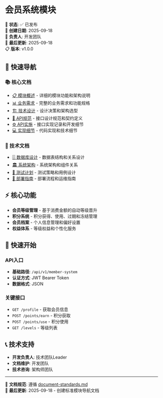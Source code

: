 # 会员系统模块

📝 **状态**: ✅ 已发布  
📅 **创建日期**: 2025-09-18  
👤 **负责人**: 开发团队  
🔄 **最后更新**: 2025-09-18  
📋 **版本**: v1.0.0  

## 🎯 快速导航

### 📚 核心文档
- [📋 模块概述](./overview.md) - 详细的模块功能和架构说明
- [📊 业务需求](./requirements.md) - 完整的业务需求和功能规格
- [🏗️ 技术设计](./design.md) - 设计决策和架构选型
- [🔌 API规范](./api-spec.md) - 接口设计规范和契约定义
- [⚙️ API实施](./api-implementation.md) - 接口实现记录和开发细节
- [💻 实现细节](./implementation.md) - 代码实现和技术细节

### 🔧 技术文档
- [🗄️ 数据库设计](./database-design.md) - 数据表结构和关系设计
- [🏛️ 系统架构](./architecture.md) - 系统架构和组件关系
- [🧪 测试计划](./testing-plan.md) - 测试策略和用例设计
- [🚀 部署指南](./deployment-guide.md) - 部署流程和运维指南

## ⚡ 核心功能

- **会员等级管理** - 基于消费金额的自动等级晋升
- **积分系统** - 积分获得、使用、过期和冻结管理
- **会员档案** - 个人信息管理和偏好设置
- **权益体系** - 等级权益和个性化服务

## 🚀 快速开始

### API入口
- **基础路径**: `/api/v1/member-system`
- **认证方式**: JWT Bearer Token
- **数据格式**: JSON

### 关键接口
- `GET /profile` - 获取会员信息
- `POST /points/earn` - 积分获取
- `POST /points/use` - 积分使用
- `GET /levels` - 等级列表

## 📞 技术支持

- **开发负责人**: 技术团队Leader
- **文档维护**: 开发团队
- **技术咨询**: 架构师团队

---
📄 **文档规范**: 遵循 [document-standards.md](../../../docs/standards/document-standards.md)  
🔄 **最后更新**: 2025-09-18 - 创建标准模块导航文档
